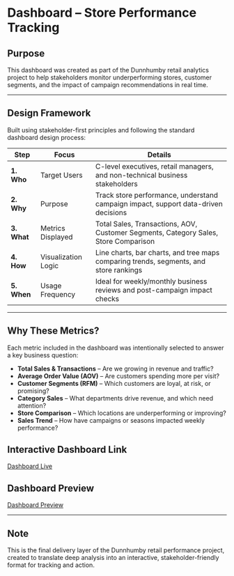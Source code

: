 # Dashboard – Store Performance Tracking


## Purpose 

This dashboard was created as part of the Dunnhumby retail analytics project to help stakeholders monitor underperforming stores, customer segments, and the impact of campaign recommendations in real time.

---

## Design Framework

Built using stakeholder-first principles and following the standard dashboard design process:

| Step | Focus | Details |
|------|-------|---------|
| **1. Who** | Target Users | C-level executives, retail managers, and non-technical business stakeholders |
| **2. Why** | Purpose | Track store performance, understand campaign impact, support data-driven decisions |
| **3. What** | Metrics Displayed | Total Sales, Transactions, AOV, Customer Segments, Category Sales, Store Comparison |
| **4. How** | Visualization Logic | Line charts, bar charts, and tree maps comparing trends, segments, and store rankings |
| **5. When** | Usage Frequency | Ideal for weekly/monthly business reviews and post-campaign impact checks |

---

## Why These Metrics?

Each metric included in the dashboard was intentionally selected to answer a key business question:

- **Total Sales & Transactions** – Are we growing in revenue and traffic?
- **Average Order Value (AOV)** – Are customers spending more per visit?
- **Customer Segments (RFM)** – Which customers are loyal, at risk, or promising?
- **Category Sales** – What departments drive revenue, and which need attention?
- **Store Comparison** – Which locations are underperforming or improving?
- **Sales Trend** – How have campaigns or seasons impacted weekly performance?

## Interactive Dashboard Link

[Dashboard Live](https://public.tableau.com/views/DunnhumbyStorePerformanceReportwithfilter/Dashboard1?:language=en-US&:sid=&:redirect=auth&:display_count=n&:origin=viz_share_link)

## Dashboard Preview

[Dashboard Preview](https://github.com/ashishkumar-ds/data-science-projects/blob/main/dunnhumby-retail-performance-analysis/dashboard/dashboard_screenshot.PNG)

---

## Note

This is the final delivery layer of the Dunnhumby retail performance project, created to translate deep analysis into an interactive, stakeholder-friendly format for tracking and action.

